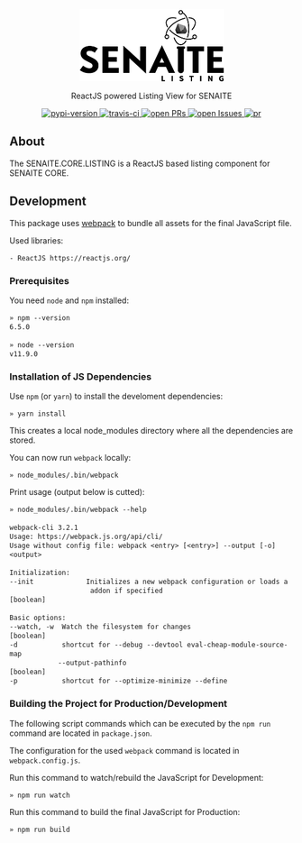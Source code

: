 <div align="center">

  <a href="https://github.com/senaite/senaite.core.listing">
    <img src="static/logo.png" alt="senaite.core.listing" height="128" />
  </a>

  <p>ReactJS powered Listing View for SENAITE</p>

  <div>
    <a href="https://pypi.python.org/pypi/senaite.core.listing">
      <img src="https://img.shields.io/pypi/v/senaite.core.listing.svg?style=flat-square" alt="pypi-version" />
    </a>
    <a href="https://travis-ci.org/senaite/senaite.core.listing">
      <img src="https://img.shields.io/travis/senaite/senaite.core.listing.svg?style=flat-square" alt="travis-ci" />
    </a>
    <a href="https://github.com/senaite/senaite.core.listing/pulls">
      <img src="https://img.shields.io/github/issues-pr/senaite/senaite.core.listing.svg?style=flat-square" alt="open PRs" />
    </a>
    <a href="https://github.com/senaite/senaite.core.listing/issues">
      <img src="https://img.shields.io/github/issues/senaite/senaite.core.listing.svg?style=flat-square" alt="open Issues" />
    </a>
    <a href="#">
      <img src="https://img.shields.io/badge/PRs-welcome-brightgreen.svg?style=flat-square" alt="pr" />
    </a>
  </div>
</div>


## About

The SENAITE.CORE.LISTING is a ReactJS based listing component for SENAITE CORE.


## Development

This package uses [webpack](https://webpack.js.org) to bundle all assets for the
final JavaScript file.

Used libraries:

    - ReactJS https://reactjs.org/


### Prerequisites

You need `node` and `npm` installed:

    » npm --version
    6.5.0

    » node --version
    v11.9.0

### Installation of JS Dependencies

Use `npm` (or `yarn`) to install the develoment dependencies:

    » yarn install

This creates a local node_modules directory where all the dependencies are stored.


You can now run `webpack` locally:

    » node_modules/.bin/webpack

Print usage (output below is cutted):

    » node_modules/.bin/webpack --help

    webpack-cli 3.2.1
    Usage: https://webpack.js.org/api/cli/
    Usage without config file: webpack <entry> [<entry>] --output [-o] <output>

    Initialization:
    --init             Initializes a new webpack configuration or loads a
                        addon if specified                                [boolean]

    Basic options:
    --watch, -w  Watch the filesystem for changes                        [boolean]
    -d           shortcut for --debug --devtool eval-cheap-module-source-map
                --output-pathinfo                                       [boolean]
    -p           shortcut for --optimize-minimize --define


### Building the Project for Production/Development

The following script commands which can be executed by the `npm run` command are
located in `package.json`.

The configuration for the used `webpack` command is located in `webpack.config.js`.


Run this command to watch/rebuild the JavaScript for Development:

    » npm run watch

Run this command to build the final JavaScript for Production:

    » npm run build
